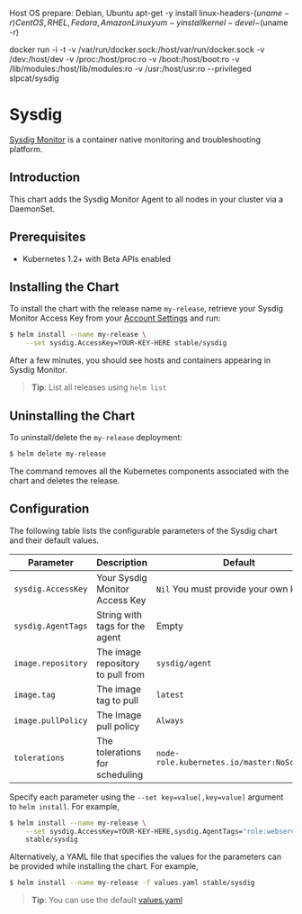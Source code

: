 Host OS prepare:
Debian, Ubuntu
apt-get -y install linux-headers-$(uname -r)
CentOS, RHEL, Fedora, Amazon Linux
yum -y install kernel-devel-$(uname -r)

docker run -i -t -v /var/run/docker.sock:/host/var/run/docker.sock -v /dev:/host/dev -v /proc:/host/proc:ro -v /boot:/host/boot:ro -v /lib/modules:/host/lib/modules:ro -v /usr:/host/usr:ro --privileged slpcat/sysdig
# Sysdig

[Sysdig Monitor](https://www.sysdig.com/) is a container native monitoring and troubleshooting platform.

## Introduction

This chart adds the Sysdig Monitor Agent to all nodes in your cluster via a DaemonSet.

## Prerequisites

- Kubernetes 1.2+ with Beta APIs enabled

## Installing the Chart

To install the chart with the release name `my-release`, retrieve your Sysdig Monitor Access Key from your [Account Settings](https://app.sysdigcloud.com/#/settings/user) and run:

```bash
$ helm install --name my-release \
    --set sysdig.AccessKey=YOUR-KEY-HERE stable/sysdig
```

After a few minutes, you should see hosts and containers appearing in Sysdig Monitor.

> **Tip**: List all releases using `helm list`

## Uninstalling the Chart

To uninstall/delete the `my-release` deployment:

```bash
$ helm delete my-release
```

The command removes all the Kubernetes components associated with the chart and deletes the release.

## Configuration

The following table lists the configurable parameters of the Sysdig chart and their default values.

|      Parameter              |          Description               |                         Default           |
|-----------------------------|------------------------------------|-------------------------------------------|
| `sysdig.AccessKey`          | Your Sysdig Monitor Access Key       | `Nil` You must provide your own key       |
| `sysdig.AgentTags`          | String with tags for the agent     |  Empty                                    |
| `image.repository`          | The image repository to pull from  | `sysdig/agent`                            |
| `image.tag`                 | The image tag to pull              | `latest`                                  |
| `image.pullPolicy`          | The Image pull policy              | `Always`                                  |
| `tolerations`               | The tolerations for scheduling     | `node-role.kubernetes.io/master:NoSchedule`                       |


Specify each parameter using the `--set key=value[,key=value]` argument to `helm install`. For example,

```bash
$ helm install --name my-release \
    --set sysdig.AccessKey=YOUR-KEY-HERE,sysdig.AgentTags="role:webserver,location:europe" \
    stable/sysdig
```

Alternatively, a YAML file that specifies the values for the parameters can be provided while installing the chart. For example,

```bash
$ helm install --name my-release -f values.yaml stable/sysdig
```

> **Tip**: You can use the default [values.yaml](values.yaml)
